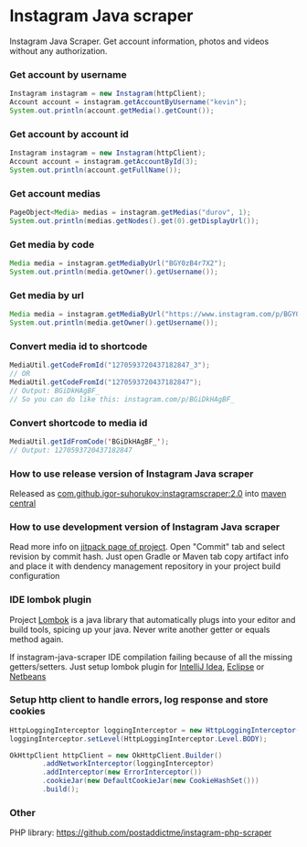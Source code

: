 Instagram Java scraper
======================

Instagram Java Scraper. Get account information, photos and videos without any authorization.

 
### Get account by username
```java
Instagram instagram = new Instagram(httpClient);
Account account = instagram.getAccountByUsername("kevin");
System.out.println(account.getMedia().getCount());
```

### Get account by account id
```java
Instagram instagram = new Instagram(httpClient);
Account account = instagram.getAccountById(3);
System.out.println(account.getFullName());
```

### Get account medias
```java
PageObject<Media> medias = instagram.getMedias("durov", 1);
System.out.println(medias.getNodes().get(0).getDisplayUrl());
```

### Get media by code
```java
Media media = instagram.getMediaByUrl("BGY0zB4r7X2");
System.out.println(media.getOwner().getUsername());
```

### Get media by url
```java
Media media = instagram.getMediaByUrl("https://www.instagram.com/p/BGY0zB4r7X2");
System.out.println(media.getOwner().getUsername());
```
### Convert media id to shortcode
```java
MediaUtil.getCodeFromId("1270593720437182847_3");
// OR
MediaUtil.getCodeFromId("1270593720437182847");
// Output: BGiDkHAgBF_
// So you can do like this: instagram.com/p/BGiDkHAgBF_
```

### Convert shortcode to media id
```java
MediaUtil.getIdFromCode('BGiDkHAgBF_');
// Output: 1270593720437182847
```

### How to use release version of Instagram Java scraper ###

Released as [com.github.igor-suhorukov:instagramscraper:2.0](http://repo1.maven.org/maven2/com/github/igor-suhorukov/instagramscraper/2.0/) into [maven central](https://mvnrepository.com/artifact/com.github.igor-suhorukov/instagramscraper/2.0) 

### How to use development version of Instagram Java scraper ###

Read more info on [jitpack page of project](https://jitpack.io/#com.github.postaddictme/instagram-java-scraper).
Open "Commit" tab and select revision by commit hash. Just open Gradle or Maven tab copy artifact info and place it with dendency management repository in your project build configuration

### IDE lombok plugin ###
Project [Lombok](https://projectlombok.org) is a java library that automatically plugs into your editor and build tools, spicing up your java.
Never write another getter or equals method again. 

If instagram-java-scraper IDE compilation failing because of all the missing getters/setters.
Just setup lombok plugin for [IntelliJ Idea](https://projectlombok.org/setup/intellij), [Eclipse](https://projectlombok.org/setup/eclipse) or [Netbeans](https://projectlombok.org/setup/netbeans) 

### Setup http client to handle errors, log response and store cookies ###
```java
HttpLoggingInterceptor loggingInterceptor = new HttpLoggingInterceptor();
loggingInterceptor.setLevel(HttpLoggingInterceptor.Level.BODY);

OkHttpClient httpClient = new OkHttpClient.Builder()
        .addNetworkInterceptor(loggingInterceptor)
        .addInterceptor(new ErrorInterceptor())
        .cookieJar(new DefaultCookieJar(new CookieHashSet()))
        .build();
```

### Other
PHP library: https://github.com/postaddictme/instagram-php-scraper
